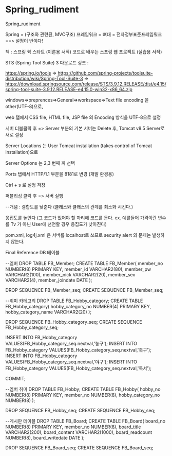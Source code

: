# Spring_rudiment
Spring_rudiment

Spring = (구조와 관련된, MVC구조) 프레임워크 = 뼈대 = 전자정부표준프레임워크
==> 설정이 반이다!


책 : 스프링 퀵 스타트 (이론용 서적) 
     코드로 배우는 스프링 웹 프로젝트 (실습용 서적)


STS (Spring Tool Suite) 3 다운로드 링크 : 

https://spring.io/tools => 
https://github.com/spring-projects/toolsuite-distribution/wiki/Spring-Tool-Suite-3 =>
https://download.springsource.com/release/STS/3.9.12.RELEASE/dist/e4.15/spring-tool-suite-3.9.12.RELEASE-e4.15.0-win32-x86_64.zip


windows=>preprences=>General=>workspace=>Text file encoding 을 other(UTF-8)으로, 

web 탭에서 CSS file, HTML file, JSP file 의 Encoding 방식을 UTF-8으로 설정

서버 더블클릭 후 =>
Server 부분의 기본 서버는 Delete 후, Tomcat v8.5 Server로 새로 설정

Server Locations 는
User Tomcat installation (takes control of Tomcat installation)으로

Server Options 는 2,3 번째 꺼 선택

Ports 탭에서 HTTP/1.1 부분을 8181로 변경 (개발 환경용)

Ctrl + s 로 설정 저장

퍼블리싱 클릭 후 => 서버 실행


--개념 :
결합도를 낮춘다 (클래스와 클래스의 관계를 최소화 시킨다.)

응집도를 높인다 (그 코드가 있어야 할 자리에 코드를 둔다. ex. 예를들어 가격이란 변수를 Tv 가 아닌 User에 선언할 경우 응집도가 낮아진다)





pom.xml, log4j.xml 은 서버를 localhost로 쓰므로 security alert 의 문제는 발생하지 않는다.






Final Reference DB 테이블


--멤버 
DROP TABLE FB_Member;
CREATE TABLE FB_Member(
    member_no NUMBER(8) PRIMARY KEY,
    member_id VARCHAR2(80),
    member_pw VARCHAR2(100),
    member_nick VARCHAR2(20),
    member_sex VARCHAR2(4),
    member_joindate DATE
);

DROP SEQUENCE FB_Member_seq;
CREATE SEQUENCE FB_Member_seq;

--취미 카테고리
DROP TABLE FB_Hobby_category;
CREATE TABLE FB_Hobby_category(
    hobby_category_no NUMBER(4) PRIMARY KEY,
    hobby_category_name VARCHAR2(20)
);

DROP SEQUENCE FB_Hobby_category_seq;
CREATE SEQUENCE FB_Hobby_category_seq;

INSERT INTO FB_Hobby_category VALUES(FB_Hobby_category_seq.nextval,'농구');
INSERT INTO FB_Hobby_category VALUES(FB_Hobby_category_seq.nextval,'축구');
INSERT INTO FB_Hobby_category VALUES(FB_Hobby_category_seq.nextval,'야구');
INSERT INTO FB_Hobby_category VALUES(FB_Hobby_category_seq.nextval,'독서');

COMMIT;


--멤버 취미
DROP TABLE FB_Hobby;
CREATE TABLE FB_Hobby(
    hobby_no NUMBER(8) PRIMARY KEY,
    member_no NUMBER(8),
    hobby_category_no NUMBER(8)
);

DROP SEQUENCE FB_Hobby_seq;
CREATE SEQUENCE FB_Hobby_seq;

--게시판 테이블
DROP TABLE FB_Board;
CREATE TABLE FB_Board(
    board_no NUMBER(8) PRIMARY KEY,
    member_no NUMBER(8),
    board_title VARCHAR2(200),
    board_content VARCHAR2(1000),
    board_readcount NUMBER(8),
    board_writedate DATE
);

DROP SEQUENCE FB_Board_seq;
CREATE SEQUENCE FB_Board_seq;
